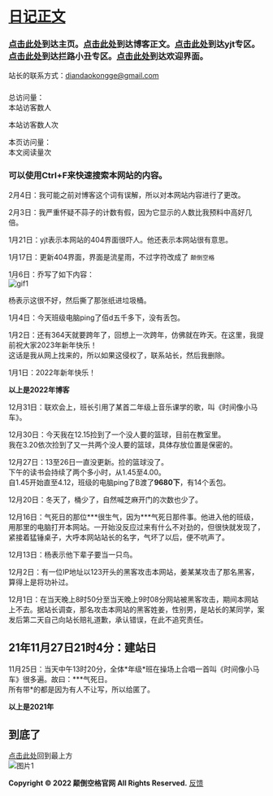 # [日记正文](https://diandaokongge.github.io/blog)  

### [点击此处](https://diandaokongge.github.io)到达主页。[点击此处](https://diandaokongge.github.io/blog)到达博客正文。[点击此处](https://diandaokongge.github.io/yjt)到达yjt专区。[点击此处](https://diandaokongge.github.io/llxc)到达拦路小丑专区。[点击此处](https://diandaokongge.github.io/welcome)到达欢迎界面。
站长的联系方式：diandaokongge@gmail.com

### <span id="runtime_span"></span><script type="text/javascript">function show_runtime(){window.setTimeout("show_runtime()",1000);X=new Date("11/27/2021 21:04:00");Y=new Date();T=(Y.getTime()-X.getTime());M=24*60*60*1000;a=T/M;A=Math.floor(a);b=(a-A)*24;B=Math.floor(b);c=(b-B)*60;C=Math.floor((b-B)*60);D=Math.floor((c-C)*60);runtime_span.innerHTML="本站已运行: "+A+"天"+B+"小时"+C+"分"+D+"秒"}show_runtime();</script>

<script type="text/javascript" src="busuanzi.js"></script>    
<script async src="//busuanzi.ibruce.info/busuanzi/2.3/busuanzi.pure.mini.js">
</script>  


总访问量：  
<span id="busuanzi_container_site_uv">
  本站访客数<span id="busuanzi_value_site_uv"></span>人
</span>

<span id="busuanzi_container_site_pv">
  本站访客数<span id="busuanzi_value_site_uv"></span>人次
</span>

本页访问量：  
<span id="busuanzi_container_page_pv">
  本文阅读量<span id="busuanzi_value_page_pv"></span>次
</span>  

### 可以使用Ctrl+F来快速搜索本网站的内容。

2月4日：我可能之前对博客这个词有误解，所以对本网站内容进行了更改。

2月3日：我严重怀疑不蒜子的计数有假，因为它显示的人数比我预料中高好几倍。

1月21日：yjt表示本网站的404界面很吓人。他还表示本网站很有意思。

1月17日：更新404界面，界面是流星雨，不过字符改成了 `颠倒空格`

1月6日：乔写了如下内容：  
![gif1](https://user-images.githubusercontent.com/94299076/150898073-f6089ae0-a07f-4ed5-ae0e-76527d8aac70.gif)  

杨表示这很不好，然后撕了那张纸进垃圾桶。

1月4日：今天班级电脑ping了佰d五千多下，没有丢包。

1月2日：还有364天就要跨年了，回想上一次跨年，仿佛就在昨天。在这里，我提前祝大家2023年新年快乐！  
这话是我从网上找来的，所以如果这侵权了，联系站长，然后我删除。

1月1日：2022年新年快乐！

**以上是2022年博客**

12月31日：联欢会上，班长引用了某首二年级上音乐课学的歌，叫《时间像小马车》。

12月30日：今天我在12.15捡到了一个没人要的篮球，目前在教室里。  
我在3.20依次捡到了又一共两个没人要的篮球，具体存放位置是保密的。  

12月27日：13至26日一直没更新。捡的篮球没了。  
下午的读书会持续了两个多小时，从1.45至4.00。  
自1.45开始直至4.12，班级的电脑ping了B渡了**9680下**，有14个丢包。

12月20日：冬天了，桶少了，自然喊芝麻开门的次数也少了。

12月16日：气死日的那位\*\*\*很生气，因为\*\*\*气死日那件事。他进入他的班级，用那里的电脑打开本网站。一开始没反应过来有什么不对劲的，但很快就发现了，紧接着猛锤桌子，大呼本网站站长的名字，气坏了以后，便不吭声了。

12月13日：杨表示他下辈子要当一只鸟。

12月2日：有一位IP地址以123开头的黑客攻击本网站，姜某某攻击了那名黑客，算得上是将功补过。

12月1日：在当天晚上8时50分至当天晚上9时08分网站被黑客攻击，期间本网站上不去。据站长调查，那名攻击本网站的黑客姓姜，性别男，是站长的某同学，案发后第二天自己向站长赔礼道歉，承认错误，在此不追究责任。

## 21年11月27日21时4分：建站日

11月25日：当天中午13时20分，全体\*年级\*班在操场上合唱一首叫《时间像小马车》很多遍。故曰：\*\*\*气死日。  
所有带\*的都是因为有人不让写，所以给匿了。

**以上是2021年**

## 到底了

[点击此处](https://diandaokongge.github.io/dairy)回到最上方  
![图片1](https://user-images.githubusercontent.com/94299076/150637791-d1e7d9aa-ae6e-4da9-86d4-e38adbf188d7.png)  

**Copyright © 2022 颠倒空格官网 All Rights Reserved.**  [反馈](https://support.qq.com/products/378149)
